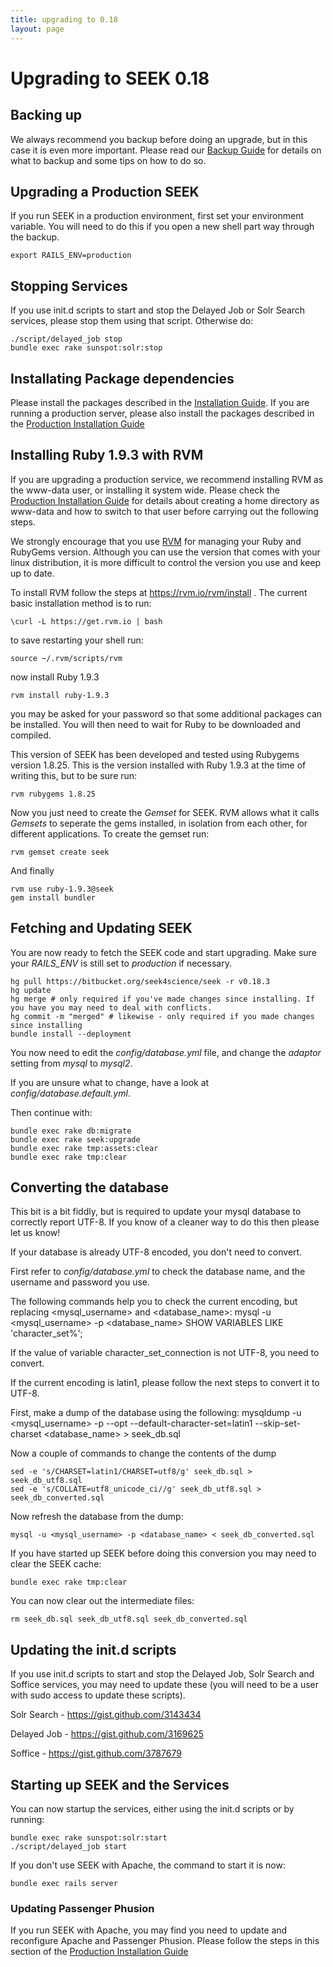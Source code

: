 ```yaml
---
title: upgrading to 0.18
layout: page
---
```


# Upgrading to SEEK 0.18

## Backing up

We always recommend you backup before doing an upgrade, but in this case it is
even more important. Please read our [Backup Guide](backups.html) for
details on what to backup and some tips on how to do so.

## Upgrading a Production SEEK

If you run SEEK in a production environment, first set your environment
variable. You will need to do this if you open a new shell part way through
the backup.

    export RAILS_ENV=production

## Stopping Services

If you use init.d scripts to start and stop the Delayed Job or Solr Search
services, please stop them using that script. Otherwise do:

    ./script/delayed_job stop
    bundle exec rake sunspot:solr:stop

## Installating Package dependencies

Please install the packages described in the [Installation
Guide](install.html). If you are running a production server, please also
install the packages described in the [Production Installation
Guide](install-production.html)

## Installing Ruby 1.9.3 with RVM

If you are upgrading a production service, we recommend installing RVM as the
www-data user, or installing it system wide. Please check the [Production
Installation Guide](install-production.html) for details about creating a
home directory as www-data and how to switch to that user before carrying out
the following steps.

We strongly encourage that you use [RVM](https://rvm.io/) for managing your
Ruby and RubyGems version. Although you can use the version that comes with
your linux distribution, it is more difficult to control the version you use
and keep up to date.

To install RVM follow the steps at https://rvm.io/rvm/install . The current
basic installation method is to run:

    \curl -L https://get.rvm.io | bash

to save restarting your shell run:

    source ~/.rvm/scripts/rvm

now install Ruby 1.9.3

    rvm install ruby-1.9.3

you may be asked for your password so that some additional packages can be
installed. You will then need to wait for Ruby to be downloaded and compiled.

This version of SEEK has been developed and tested using Rubygems version
1.8.25. This is the version installed with Ruby 1.9.3 at the time of writing
this, but to be sure run:

    rvm rubygems 1.8.25

Now you just need to create the *Gemset* for SEEK. RVM allows what it calls
*Gemsets* to seperate the gems installed, in isolation from each other, for
different applications. To create the gemset run:

    rvm gemset create seek

And finally

    rvm use ruby-1.9.3@seek
    gem install bundler

## Fetching and Updating SEEK

You are now ready to fetch the SEEK code and start upgrading. Make sure your
*RAILS_ENV* is still set to *production* if necessary.

    hg pull https://bitbucket.org/seek4science/seek -r v0.18.3
    hg update
    hg merge # only required if you've made changes since installing. If you have you may need to deal with conflicts.
    hg commit -m "merged" # likewise - only required if you made changes since installing
    bundle install --deployment

You now need to edit the *config/database.yml* file, and change the *adaptor*
setting from *mysql* to *mysql2*.

If you are unsure what to change, have a look at
*config/database.default.yml*.

Then continue with:

    bundle exec rake db:migrate
    bundle exec rake seek:upgrade
    bundle exec rake tmp:assets:clear
    bundle exec rake tmp:clear

## Converting the database

This bit is a bit fiddly, but is required to update your mysql database to
correctly report UTF-8. If you know of a cleaner way to do this then please
let us know!

If your database is already UTF-8 encoded, you don't need to convert.

First refer to *config/database.yml* to check the database name, and the
username and password you use.

The following commands help you to check the current encoding, but replacing
<mysql_username> and <database_name>:
    mysql -u <mysql_username> -p <database_name>
    SHOW VARIABLES LIKE 'character_set%';

If the value of variable character_set_connection is not UTF-8, you need to
convert.

If the current encoding is latin1, please follow the next steps to convert it
to UTF-8.

First, make a dump of the database using the following:
    mysqldump -u <mysql_username> -p --opt --default-character-set=latin1 --skip-set-charset  <database_name> > seek_db.sql

Now a couple of commands to change the contents of the dump

    sed -e 's/CHARSET=latin1/CHARSET=utf8/g' seek_db.sql > seek_db_utf8.sql
    sed -e 's/COLLATE=utf8_unicode_ci//g' seek_db_utf8.sql > seek_db_converted.sql

Now refresh the database from the dump:

    mysql -u <mysql_username> -p <database_name> < seek_db_converted.sql

If you have started up SEEK before doing this conversion you may need to clear
the SEEK cache:

    bundle exec rake tmp:clear

You can now clear out the intermediate files:

    rm seek_db.sql seek_db_utf8.sql seek_db_converted.sql

## Updating the init.d scripts

If you use init.d scripts to start and stop the Delayed Job, Solr Search and
Soffice services, you may need to update these (you will need to be a user
with sudo access to update these scripts).

Solr Search - https://gist.github.com/3143434

Delayed Job - https://gist.github.com/3169625

Soffice - https://gist.github.com/3787679

## Starting up SEEK and the Services

You can now startup the services, either using the init.d scripts or by
running:

    bundle exec rake sunspot:solr:start
    ./script/delayed_job start

If you don't use SEEK with Apache, the command to start it is now:

    bundle exec rails server

### Updating Passenger Phusion

If you run SEEK with Apache, you may find you need to update and reconfigure
Apache and Passenger Phusion. Please follow the steps in this section of the
[Production Installation Guide](doc/INSTALL-PRODUCTION.html)


